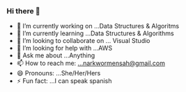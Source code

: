 ### Hi there 👋


- 🔭 I’m currently working on ...Data Structures & Algoritms
- 🌱 I’m currently learning ...Data Structures & Algorithms
- 👯 I’m looking to collaborate on ... Visual Studio
- 🤔 I’m looking for help with ...AWS
- 💬 Ask me about ...Anything
- 📫 How to reach me: ...narkwormensah@gmail.com
- 😄 Pronouns: ...She/Her/Hers
- ⚡ Fun fact: ...I can speak spanish

